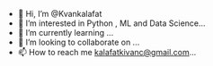 - 👋 Hi, I’m @Kvankalafat
- 👀 I’m interested in Python , ML and Data Science...
- 🌱 I’m currently learning ...
- 💞️ I’m looking to collaborate on ...
- 📫 How to reach me kalafatkivanc@gmail.com...

<!---
Kvankalafat/Kvankalafat is a ✨ special ✨ repository because its `README.md` (this file) appears on your GitHub profile.
You can click the Preview link to take a look at your changes.
--->
